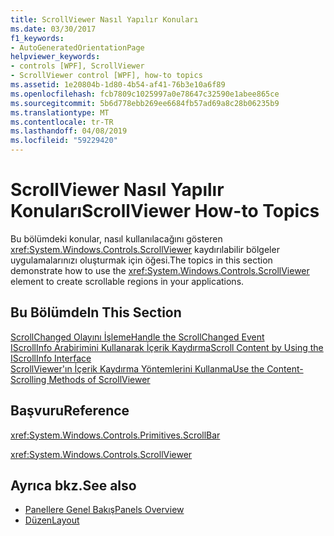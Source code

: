 ```yaml
---
title: ScrollViewer Nasıl Yapılır Konuları
ms.date: 03/30/2017
f1_keywords:
- AutoGeneratedOrientationPage
helpviewer_keywords:
- controls [WPF], ScrollViewer
- ScrollViewer control [WPF], how-to topics
ms.assetid: 1e20804b-1d80-4b54-af41-76b3e10a6f89
ms.openlocfilehash: fcb7809c1025997a0e78647c32590e1abee865ce
ms.sourcegitcommit: 5b6d778ebb269ee6684fb57ad69a8c28b06235b9
ms.translationtype: MT
ms.contentlocale: tr-TR
ms.lasthandoff: 04/08/2019
ms.locfileid: "59229420"
---
```

# <a name="scrollviewer-how-to-topics"></a><span data-ttu-id="49d14-102">ScrollViewer Nasıl Yapılır Konuları</span><span class="sxs-lookup"><span data-stu-id="49d14-102">ScrollViewer How-to Topics</span></span>
<span data-ttu-id="49d14-103">Bu bölümdeki konular, nasıl kullanılacağını gösteren <xref:System.Windows.Controls.ScrollViewer> kaydırılabilir bölgeler uygulamalarınızı oluşturmak için öğesi.</span><span class="sxs-lookup"><span data-stu-id="49d14-103">The topics in this section demonstrate how to use the <xref:System.Windows.Controls.ScrollViewer> element to create scrollable regions in your applications.</span></span>  
  
## <a name="in-this-section"></a><span data-ttu-id="49d14-104">Bu Bölümde</span><span class="sxs-lookup"><span data-stu-id="49d14-104">In This Section</span></span>  
 [<span data-ttu-id="49d14-105">ScrollChanged Olayını İşleme</span><span class="sxs-lookup"><span data-stu-id="49d14-105">Handle the ScrollChanged Event</span></span>](how-to-handle-the-scrollchanged-event.md)  
 [<span data-ttu-id="49d14-106">IScrollInfo Arabirimini Kullanarak İçerik Kaydırma</span><span class="sxs-lookup"><span data-stu-id="49d14-106">Scroll Content by Using the IScrollInfo Interface</span></span>](how-to-scroll-content-by-using-the-iscrollinfo-interface.md)  
 [<span data-ttu-id="49d14-107">ScrollViewer'ın İçerik Kaydırma Yöntemlerini Kullanma</span><span class="sxs-lookup"><span data-stu-id="49d14-107">Use the Content-Scrolling Methods of ScrollViewer</span></span>](how-to-use-the-content-scrolling-methods-of-scrollviewer.md)  
  
## <a name="reference"></a><span data-ttu-id="49d14-108">Başvuru</span><span class="sxs-lookup"><span data-stu-id="49d14-108">Reference</span></span>  
 <xref:System.Windows.Controls.Primitives.ScrollBar>  
  
 <xref:System.Windows.Controls.ScrollViewer>  
  
## <a name="see-also"></a><span data-ttu-id="49d14-109">Ayrıca bkz.</span><span class="sxs-lookup"><span data-stu-id="49d14-109">See also</span></span>

- [<span data-ttu-id="49d14-110">Panellere Genel Bakış</span><span class="sxs-lookup"><span data-stu-id="49d14-110">Panels Overview</span></span>](panels-overview.md)
- [<span data-ttu-id="49d14-111">Düzen</span><span class="sxs-lookup"><span data-stu-id="49d14-111">Layout</span></span>](../advanced/layout.md)
